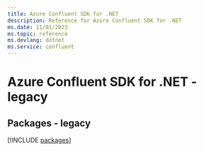 ```yaml
---
title: Azure Confluent SDK for .NET
description: Reference for Azure Confluent SDK for .NET
ms.date: 11/01/2023
ms.topic: reference
ms.devlang: dotnet
ms.service: confluent
---
```

# Azure Confluent SDK for .NET - legacy
## Packages - legacy
[!INCLUDE [packages](confluent-index.md)]